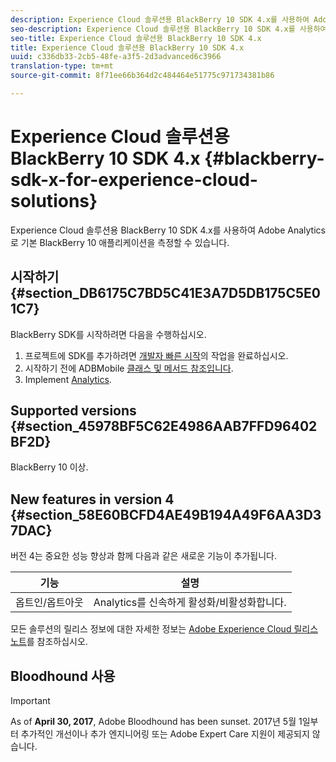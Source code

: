 ```yaml
---
description: Experience Cloud 솔루션용 BlackBerry 10 SDK 4.x를 사용하여 Adobe Analytics로 기본 BlackBerry 10 애플리케이션을 측정할 수 있습니다.
seo-description: Experience Cloud 솔루션용 BlackBerry 10 SDK 4.x를 사용하여 Adobe Analytics로 기본 BlackBerry 10 애플리케이션을 측정할 수 있습니다
seo-title: Experience Cloud 솔루션용 BlackBerry 10 SDK 4.x
title: Experience Cloud 솔루션용 BlackBerry 10 SDK 4.x
uuid: c336db33-2cb5-48fe-a3f5-2d3advanced6c3966
translation-type: tm+mt
source-git-commit: 8f71ee66b364d2c484464e51775c971734381b86

---
```



# Experience Cloud 솔루션용 BlackBerry 10 SDK 4.x {#blackberry-sdk-x-for-experience-cloud-solutions}

Experience Cloud 솔루션용 BlackBerry 10 SDK 4.x를 사용하여 Adobe Analytics로 기본 BlackBerry 10 애플리케이션을 측정할 수 있습니다.

## 시작하기 {#section_DB6175C7BD5C41E3A7D5DB175C5E01C7}

BlackBerry SDK를 시작하려면 다음을 수행하십시오.

1. 프로젝트에 SDK를 추가하려면 [개발자 빠른 시작](/help/blackberry/dev-qs.md)의 작업을 완료하십시오.
1. 시작하기 전에 ADBMobile [클래스 및 메서드 참조입니다](/help/blackberry/methods.md).
1. Implement [Analytics](/help/blackberry/analytics.md).

## Supported versions {#section_45978BF5C62E4986AAB7FFD96402BF2D}

BlackBerry 10 이상.

## New features in version 4 {#section_58E60BCFD4AE49B194A49F6AA3D37DAC}

버전 4는 중요한 성능 향상과 함께 다음과 같은 새로운 기능이 추가됩니다.

| 기능 | 설명 |
|--- |--- |
| 옵트인/옵트아웃 | Analytics를 신속하게 활성화/비활성화합니다. |

모든 솔루션의 릴리스 정보에 대한 자세한 정보는 [Adobe Experience Cloud 릴리스 노트](https://marketing.adobe.com/resources/help/en_US/whatsnew/)를 참조하십시오.

## Bloodhound 사용

>[!IMPORTANT]
>
>As of **April 30, 2017**, Adobe Bloodhound has been sunset. 2017년 5월 1일부터 추가적인 개선이나 추가 엔지니어링 또는 Adobe Expert Care 지원이 제공되지 않습니다.
